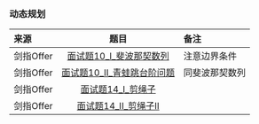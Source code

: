 ### 动态规划
来源|题目|备注
:---|:---:|:---|
剑指Offer|[面试题10_I_斐波那契数列](JianZhiOffer/面试题10_I_斐波那契数列.py)|注意边界条件|
剑指Offer|[面试题10_II_青蛙跳台阶问题](JianZhiOffer/面试题10_II_青蛙跳台阶问题.py)|同斐波那契数列|
剑指Offer|[面试题14_I_剪绳子](JianZhiOffer/面试题14_I_剪绳子.py)||
剑指Offer|[面试题14_II_剪绳子II](JianZhiOffer/面试题14_II_剪绳子II.py)||